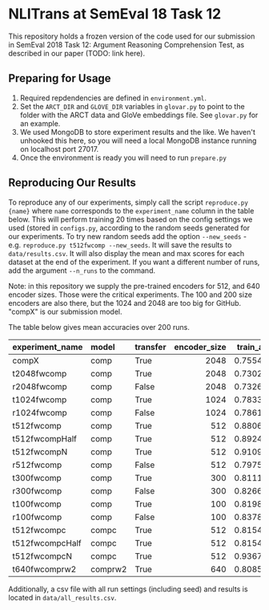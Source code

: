 # NLITrans at SemEval 18 Task 12

This repository holds a frozen version of the code used for our
submission in SemEval 2018 Task 12: Argument Reasoning Comprehension
Test, as described in our paper (TODO: link here).

## Preparing for Usage

1. Required repdendencies are defined in `environment.yml`.
2. Set the `ARCT_DIR` and `GLOVE_DIR` variables in `glovar.py` to point
   to the folder with the ARCT data and GloVe embeddings file.
   See `glovar.py` for an example.
3. We used MongoDB to store experiment results and the like.
   We haven't unhooked this here, so you will need a local MongoDB
   instance running on localhost port 27017.
4. Once the environment is ready you will need to run `prepare.py`

## Reproducing Our Results

To reproduce any of our experiments, simply call the script
`reproduce.py {name}` where `name` corresponds to the `experiment_name`
column in the table below. This will perform training 20 times based on
the config settings we used (stored in `configs.py`, according to the
random seeds generated for our experiments. To try new random seeds add
the option `--new_seeds` - e.g. `reproduce.py t512fwcomp --new_seeds`.
It will save the results to `data/results.csv`. It will also display the
mean and max scores for each dataset at the end of the experiment.
If you want a different number of runs, add the argument `--n_runs` to
the command.

Note: in this repository we supply the pre-trained encoders for 512,
and 640 encoder sizes. Those were the critical experiments. The 100 and
200 size encoders are also there, but the 1024 and 2048 are too big
for GitHub. "compX" is our submission model.

The table below gives mean accuracies over 200 runs.

| experiment_name   | model   | transfer   |   encoder_size |   train_acc |   tune_acc |   test_acc |
|:------------------|:--------|:-----------|---------------:|------------:|-----------:|-----------:|
| compX             | comp    | True       |           2048 |    0.755493 |   0.6725   |   0.592448 |
| t2048fwcomp       | comp    | True       |           2048 |    0.730263 |   0.670969 |   0.601823 |
| r2048fwcomp       | comp    | False      |           2048 |    0.732673 |   0.672057 |   0.598586 |
| t1024fwcomp       | comp    | True       |           1024 |    0.783377 |   0.674703 |   0.602470 |
| r1024fwcomp       | comp    | False      |           1024 |    0.786148 |   0.673453 |   0.605848 |
| t512fwcomp        | comp    | True       |            512 |    0.880679 |   0.679781 |   0.644263 |
| t512fwcompHalf    | comp    | True       |            512 |    0.892463 |   0.668260 |   0.633181 |
| t512fwcompN       | comp    | True       |            512 |    0.910945 |   0.676214 |   0.635260 |
| r512fwcomp        | comp    | False      |            512 |    0.797564 |   0.671818 |   0.618110 |
| t300fwcomp        | comp    | True       |            300 |    0.811187 |   0.671240 |   0.626012 |
| r300fwcomp        | comp    | False      |            300 |    0.826630 |   0.674359 |   0.628482 |
| t100fwcomp        | comp    | True       |            100 |    0.819822 |   0.670724 |   0.632883 |
| r100fwcomp        | comp    | False      |            100 |    0.837838 |   0.674276 |   0.631019 |
| t512fwcompc       | compc   | True       |            512 |    0.815479 |   0.666417 |   0.591231 |
| t512fwcompcHalf   | compc   | True       |            512 |    0.815479 |   0.666417 |   0.591231 |
| t512fwcompcN      | compc   | True       |            512 |    0.936771 |   0.650984 |   0.574981 |
| t640fwcomprw2     | comprw2 | True       |            640 |    0.808567 |   0.676740 |   0.605982 |

Additionally, a csv file with all run settings (including seed) and results
is located in `data/all_results.csv`.

